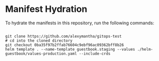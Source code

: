 
# Manifest Hydration

To hydrate the manifests in this repository, run the following commands:

```shell

git clone https://github.com/alexymantha/gitops-test
# cd into the cloned directory
git checkout 0ba35f97b2ffab76604c9ebf96ac09362bff8b26
helm template . --name-template guestbook.staging --values ./helm-guestbook/values-production.yaml --include-crds
```